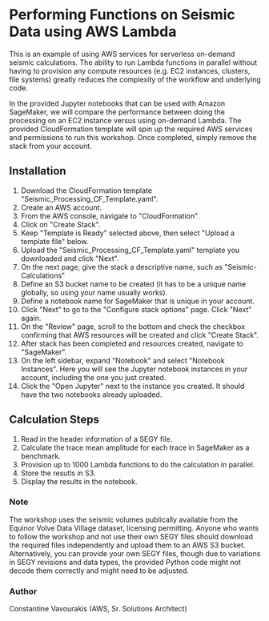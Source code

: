 # Performing Functions on Seismic Data using AWS Lambda

This is an example of using AWS services for serverless on-demand seismic calculations.  The ability to run Lambda functions in parallel without having to provision any compute resources (e.g. EC2 instances, clusters, file systems) greatly reduces the complexity of the workflow and underlying code.  

In the provided Jupyter notebooks that can be used with Amazon SageMaker, we will compare the performance between doing the processing on an EC2 instance versus using on-demand Lambda.  The provided CloudFormation template will spin up the required AWS services and permissions to run this workshop.  Once completed, simply remove the stack from your account.

## Installation
1. Download the CloudFormation template "Seismic_Processing_CF_Template.yaml".
2. Create an AWS account.
3. From the AWS console, navigate to "CloudFormation".
4. Click on "Create Stack".
5. Keep "Template is Ready" selected above, then select "Upload a template file" below.
6. Upload the "Seismic_Processing_CF_Template.yaml" template you downloaded and click "Next".
7. On the next page, give the stack a descriptive name, such as "Seismic-Calculations"
8. Define an S3 bucket name to be created (it has to be a unique name globally, so using your name usually works).
9. Define a notebook name for SageMaker that is unique in your account.
10. Click "Next" to go to the "Configure stack options" page.  Click "Next" again.
11. On the "Review" page, scroll to the bottom and check the checkbox confirming that AWS resources will be created and click "Create Stack".
12. After stack has been completed and resources created, navigate to "SageMaker".
13. On the left sidebar, expand "Notebook" and select "Notebook Instances".  Here you will see the Jupyter notebook instances in your account, including the one you just created.
14. Click the "Open Jupyter" next to the instance you created. It should have the two notebooks already uploaded.

## Calculation Steps
1. Read in the header information of a SEGY file.
2. Calculate the trace mean amplitude for each trace in SageMaker as a benchmark.
3. Provision up to 1000 Lambda functions to do the calculation in parallel.
4. Store the resutls in S3.
5. Display the results in the notebook.

### Note
The workshop uses the seismic volumes publically available from the Equinor Volve Data Village dataset, licensing permitting.  Anyone who wants to follow the workshop and not use their own SEGY files should download the required files independently and upload them to an AWS S3 bucket.  Alternatively, you can provide your own SEGY files, though due to variations in SEGY revisions and data types, the provided Python code might not decode them correctly and might need to be adjusted.

### Author
Constantine Vavourakis (AWS, Sr. Solutions Architect)
